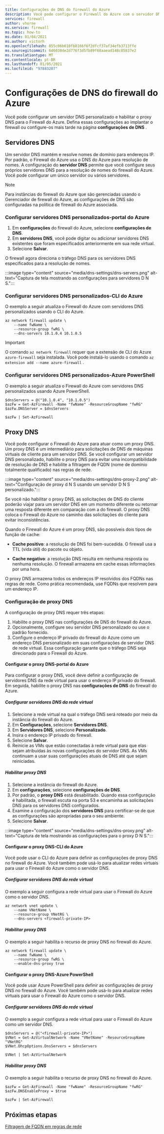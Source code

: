 ```yaml
---
title: Configurações de DNS do firewall do Azure
description: Você pode configurar o Firewall do Azure com o servidor DNS e as configurações de proxy DNS.
services: firewall
author: vhorne
ms.service: firewall
ms.topic: how-to
ms.date: 01/04/2021
ms.author: victorh
ms.openlocfilehash: 855c06b610fb8166f6f2dfcf37af34efb3713ffe
ms.sourcegitcommit: 6d6030de2d776f3d5fb89f68aaead148c05837e2
ms.translationtype: MT
ms.contentlocale: pt-BR
ms.lasthandoff: 01/05/2021
ms.locfileid: "97883207"
---
```

# <a name="azure-firewall-dns-settings"></a>Configurações de DNS do firewall do Azure

Você pode configurar um servidor DNS personalizado e habilitar o proxy DNS para o Firewall do Azure. Defina essas configurações ao implantar o firewall ou configure-os mais tarde na página **configurações de DNS** .

## <a name="dns-servers"></a>Servidores DNS

Um servidor DNS mantém e resolve nomes de domínio para endereços IP. Por padrão, o Firewall do Azure usa o DNS do Azure para resolução de nomes. A configuração do **servidor DNS** permite que você configure seus próprios servidores DNS para a resolução de nomes do firewall do Azure. Você pode configurar um único servidor ou vários servidores.

> [!NOTE]
> Para instâncias do firewall do Azure que são gerenciadas usando o Gerenciador de firewall do Azure, as configurações de DNS são configuradas na política de firewall do Azure associada.

### <a name="configure-custom-dns-servers---azure-portal"></a>Configurar servidores DNS personalizados-portal do Azure

1. Em **configurações** do firewall do Azure, selecione **configurações de DNS**.
2. Em **servidores DNS**, você pode digitar ou adicionar servidores DNS existentes que foram especificados anteriormente em sua rede virtual.
3. Selecione **Salvar**.

O firewall agora direciona o tráfego DNS para os servidores DNS especificados para a resolução de nomes.

:::image type="content" source="media/dns-settings/dns-servers.png" alt-text="Captura de tela mostrando as configurações para servidores D N S.":::

### <a name="configure-custom-dns-servers---azure-cli"></a>Configurar servidores DNS personalizados-CLI do Azure

O exemplo a seguir atualiza o Firewall do Azure com servidores DNS personalizados usando o CLI do Azure.

```azurecli-interactive
az network firewall update \
    --name fwName \ 
    --resource-group fwRG \
    --dns-servers 10.1.0.4 10.1.0.5
```

> [!IMPORTANT]
> O comando `az network firewall` requer que a extensão de CLI do Azure `azure-firewall` seja instalada. Você pode instalá-lo usando o comando `az extension add --name azure-firewall` . 

### <a name="configure-custom-dns-servers---azure-powershell"></a>Configurar servidores DNS personalizados-Azure PowerShell

O exemplo a seguir atualiza o Firewall do Azure com servidores DNS personalizados usando Azure PowerShell.

```azurepowershell
$dnsServers = @("10.1.0.4", "10.1.0.5")
$azFw = Get-AzFirewall -Name "fwName" -ResourceGroupName "fwRG"
$azFw.DNSServer = $dnsServers

$azFw | Set-AzFirewall
```

## <a name="dns-proxy"></a>Proxy DNS

Você pode configurar o Firewall do Azure para atuar como um proxy DNS. Um proxy DNS é um intermediário para solicitações de DNS de máquinas virtuais de cliente para um servidor DNS. Se você configurar um servidor DNS personalizado, habilite o proxy DNS para evitar uma incompatibilidade de resolução de DNS e habilite a filtragem de FQDN (nome de domínio totalmente qualificado) nas regras de rede.

:::image type="content" source="media/dns-settings/dns-proxy-2.png" alt-text="Configuração de proxy d N S usando um servidor D N S personalizado.":::


Se você não habilitar o proxy DNS, as solicitações de DNS do cliente poderão viajar para um servidor DNS em um momento diferente ou retornar uma resposta diferente em comparação com a do firewall. O proxy DNS coloca o Firewall do Azure no caminho das solicitações do cliente para evitar inconsistências.

Quando o Firewall do Azure é um proxy DNS, são possíveis dois tipos de função de cache:

- **Cache positivo**: a resolução de DNS foi bem-sucedida. O firewall usa a TTL (vida útil) do pacote ou objeto. 

- **Cache negativo**: a resolução DNS resulta em nenhuma resposta ou nenhuma resolução. O firewall armazena em cache essas informações por uma hora.

O proxy DNS armazena todos os endereços IP resolvidos dos FQDNs nas regras de rede. Como prática recomendada, use FQDNs que resolvem para um endereço IP.  

### <a name="dns-proxy-configuration"></a>Configuração de proxy DNS

A configuração de proxy DNS requer três etapas:
1. Habilite o proxy DNS nas configurações de DNS do firewall do Azure.
2. Opcionalmente, configure seu servidor DNS personalizado ou use o padrão fornecido.
3. Configure o endereço IP privado do firewall do Azure como um endereço DNS personalizado em suas configurações de servidor DNS de rede virtual. Essa configuração garante que o tráfego DNS seja direcionado para o Firewall do Azure.

#### <a name="configure-dns-proxy---azure-portal"></a>Configurar o proxy DNS-portal do Azure

Para configurar o proxy DNS, você deve definir a configuração de servidores DNS da rede virtual para usar o endereço IP privado do firewall. Em seguida, habilite o proxy DNS nas **configurações de DNS** do firewall do Azure.

##### <a name="configure-virtual-network-dns-servers"></a>Configurar servidores DNS da rede virtual 

1. Selecione a rede virtual na qual o tráfego DNS será roteado por meio da instância do firewall do Azure.
2. Em **Configurações**, selecione **Servidores DNS**.
3. Em **Servidores DNS**, selecione **Personalizado**.
4. Insira o endereço IP privado do firewall.
5. Selecione **Salvar**.
6. Reinicie as VMs que estão conectadas à rede virtual para que elas sejam atribuídas às novas configurações do servidor DNS. As VMs continuam a usar suas configurações atuais de DNS até que sejam reiniciadas.

##### <a name="enable-dns-proxy"></a>Habilitar proxy DNS

1. Selecione a instância do firewall do Azure.
2. Em **configurações**, selecione **configurações de DNS**.
3. Por padrão, o **proxy DNS** está desabilitado. Quando essa configuração é habilitada, o firewall escuta na porta 53 e encaminha as solicitações DNS para os servidores DNS configurados.
4. Examine a configuração dos **servidores DNS** para certificar-se de que as configurações são apropriadas para o seu ambiente.
5. Selecione **Salvar**.

:::image type="content" source="media/dns-settings/dns-proxy.png" alt-text="Captura de tela mostrando as configurações para o proxy D N S.":::

#### <a name="configure-dns-proxy---azure-cli"></a>Configurar o proxy DNS-CLI do Azure

Você pode usar o CLI do Azure para definir as configurações de proxy DNS no firewall do Azure. Você também pode usá-lo para atualizar redes virtuais para usar o Firewall do Azure como o servidor DNS.

##### <a name="configure-virtual-network-dns-servers"></a>Configurar servidores DNS da rede virtual

O exemplo a seguir configura a rede virtual para usar o Firewall do Azure como o servidor DNS.
 
```azurecli-interactive
az network vnet update \
    --name VNetName \ 
    --resource-group VNetRG \
    --dns-servers <firewall-private-IP>
```

##### <a name="enable-dns-proxy"></a>Habilitar proxy DNS

O exemplo a seguir habilita o recurso de proxy DNS no firewall do Azure.

```azurecli-interactive
az network firewall update \
    --name fwName \ 
    --resource-group fwRG \
    --enable-dns-proxy true
```

#### <a name="configure-dns-proxy---azure-powershell"></a>Configurar o proxy DNS-Azure PowerShell

Você pode usar Azure PowerShell para definir as configurações de proxy DNS no firewall do Azure. Você também pode usá-lo para atualizar redes virtuais para usar o Firewall do Azure como o servidor DNS.

##### <a name="configure-virtual-network-dns-servers"></a>Configurar servidores DNS da rede virtual

O exemplo a seguir configura a rede virtual para usar o Firewall do Azure como um servidor DNS.

```azurepowershell
$dnsServers = @("<firewall-private-IP>")
$VNet = Get-AzVirtualNetwork -Name "VNetName" -ResourceGroupName "VNetRG"
$VNet.DhcpOptions.DnsServers = $dnsServers

$VNet | Set-AzVirtualNetwork
```

##### <a name="enable-dns-proxy"></a>Habilitar proxy DNS

O exemplo a seguir habilita o recurso de proxy DNS no firewall do Azure.

```azurepowershell
$azFw = Get-AzFirewall -Name "fwName" -ResourceGroupName "fwRG"
$azFw.DNSEnableProxy = $true

$azFw | Set-AzFirewall
```

## <a name="next-steps"></a>Próximas etapas

[Filtragem de FQDN em regras de rede](fqdn-filtering-network-rules.md)
